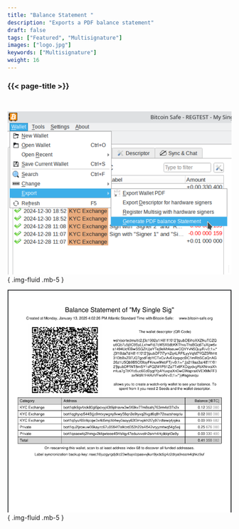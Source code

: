 ```yaml
---
title: "Balance Statement "
description: "Exports a PDF balance statement"
draft: false
tags: ["Featured", "Multisignature"]
images: ["logo.jpg"]
keywords: ["Multisignature"]
weight: 16
---
```


### {{< page-title >}} 
<!-- {{< page-description >}}  -->

<br>



![lick export](step1.png)
{ .img-fluid .mb-5 }

![lick export](page.png)
{ .img-fluid .mb-5 }

